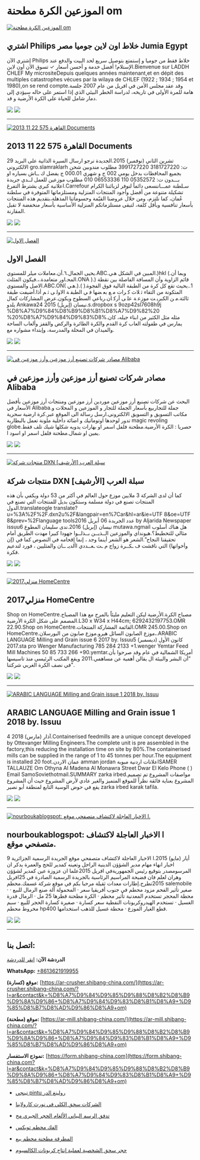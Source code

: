 # الموزعين الكرة مطحنة om

<a href="https://swt.shibang-china.com/?l=ar&img&k=%D8%A7%D9%84%D9%85%D9%88%D8%B2%D8%B9%D9%8A%D9%86+%D8%A7%D9%84%D9%83%D8%B1%D8%A9+%D9%85%D8%B7%D8%AD%D9%86%D8%A9+om" target="_blank">![الموزعين الكرة مطحنة om](http://static.shibang-china.com/all-800x300/616.jpg)</a>

## اشتري Philips خلاط اون لاين جوميا مصر Jumia Egypt
إشتري الآن Philips خلاط فقط من جوميا و إستمتع بتوصيل سريع لحد البيت والدفع عند الإستلام! أفضل خدمة و أحسن أسعار ✓ تسوق الآن أون لاين.Bienvenue sur LADDH CHLEF My micrositeDepuis quelques années maintenant,et en dépit des multiples catastrophes vécues par la wilaya de CHLEF (1922 ; 1934 ; 1954 et 1980),on se rend compte.وقد عقد مجلس الأمن في افريل من عام 2007 جلسة هامة للمرة الأولى في تاريخه، لدراسة الخطر البيئي الذي إذا استمر على حاله سيؤدي إلى دمار شامل للحياة على الكرة الأرضية و قد.


<a href="https://whatsapp.shibangsoft.com/WhatsApp.php" target="_blank" title="WhatsApp">![](http://static.shibang-china.com/icon/whatsapp.png)</a> <a href="https://swt.shibang-china.com/?l=ar&icon&k=%D8%A7%D9%84%D9%85%D9%88%D8%B2%D8%B9%D9%8A%D9%86+%D8%A7%D9%84%D9%83%D8%B1%D8%A9+%D9%85%D8%B7%D8%AD%D9%86%D8%A9+om" target="_blank">![](http://static.shibang-china.com/icon/chat-ar.png)</a>

---

<a href="https://swt.shibang-china.com/?l=ar&img&k=%D8%A7%D9%84%D9%85%D9%88%D8%B2%D8%B9%D9%8A%D9%86+%D8%A7%D9%84%D9%83%D8%B1%D8%A9+%D9%85%D8%B7%D8%AD%D9%86%D8%A9+om" target="_blank">![القاهرة 575 22 11 2013 Documents](http://static.shibang-china.com/all-800x300/424.jpg)</a>

## القاهرة 575 22 11 2013 Documents
29 تشرين الثاني (نوفمبر) 2015.الجديدة نرجو ارسال السيرة الذاتية على البريد الالكتروني gro.slamraklarh ت: 3181727220 3991727220 مطلوب مندوبين شحن بجميع المحافظات بدخل يومي 002 ج و شهري 000.01 ج يفضل ك ــاش بسياره او بـــدون ت: 05352572 110 06553336 010 مطلوب موزعين للعمل لــدي جريدة اعلانية كبري يشترط التفرغ.Carrefour سـلطنة عمـــاننسعى دائماً لنوفر لزبائننا الكرام تشكيلة متنوعة من أفضل وأجود المنتجات المنزلية ومستلزماتها المتوفرة في سلطنة عُمان، كما نلتزم، ومن خلال عروضنا القيّمة وحسوماتنا المذهلة،بتقديم هذه المنتجات بأسعار تنافسية وبأقل كلفة، لتبقى مستلزماتكم المنزلية الأساسية بأسعار منخفضة لا تقبل المقارنة.


<a href="https://whatsapp.shibangsoft.com/WhatsApp.php" target="_blank" title="WhatsApp">![](http://static.shibang-china.com/icon/whatsapp.png)</a> <a href="https://swt.shibang-china.com/?l=ar&icon&k=%D8%A7%D9%84%D9%85%D9%88%D8%B2%D8%B9%D9%8A%D9%86+%D8%A7%D9%84%D9%83%D8%B1%D8%A9+%D9%85%D8%B7%D8%AD%D9%86%D8%A9+om" target="_blank">![](http://static.shibang-china.com/icon/chat-ar.png)</a>

---

<a href="https://swt.shibang-china.com/?l=ar&img&k=%D8%A7%D9%84%D9%85%D9%88%D8%B2%D8%B9%D9%8A%D9%86+%D8%A7%D9%84%D9%83%D8%B1%D8%A9+%D9%85%D8%B7%D8%AD%D9%86%D8%A9+om" target="_blank">![الفصل الاول](http://static.shibang-china.com/all-800x300/108.jpg)</a>

## الفصل الاول
ﯾﺤﯿﻰ اﻟﺠﻤﺎل.٦.أن.ﻣﻌﺎﻣﻼت ﻣﯿﻠﺮ ﻟﻠﻤﺴﺘﻮي.ABC.اﻟﻤﺒﯿﻦ ﻓﻲ اﻟﺸﻜﻞ ھﻲ.)hkl (.وﺑﻤﺎ أن اﻟﻤﺤ.ﺎور ﻣﺘﻌﺎﻣﺪة.،.ﻓﯿﻜﻮن اﻟﻤﺜﻠﺚ.ONA ).) ﻗﺎﺋﻢ اﻟﺰاوﯾﺔ وأن اﻟﻤﺴﺎﻓﺔ اﻟﻔﺎﺻﻠﺔ ﺑﯿﻦ ﻧﻘﻄﺔ اﻻﺻﻞ واﻟﻤﺴﺘﻮي.ABC.ON( ھﻲ.).( ).1..ﺑﺤﯿﺚ ﺗﻘﻊ ﻛﻞ ﻛﺮة ﻣﻦ اﻟﻄﺒﻘﺔ اﻟﺘﺎﻟﯿﺔ ﻓﻮق اﻟﻔﺠﻮة اﻟﻤﺘﻜﻮﻧﺔ ﻣﻦ اﻟﺘﻘﺎء ﺛ ﻼث ﻛ ﺮات ﻣ ﻊ ﺑﻌ ﻀﮭﺎ ﻓ ﻲ اﻟﻄﺒﻘ ﺔ اﻻوﻟ ﻰ ﺛ ﻢ أذا.أﺿﯿﻔﺖ ﻃﺒﻘﺔ ﺛﺎﻟﺜﺔ.ﻣ ﻦ اﻟﻜﺒﺮﯾ ﺖ ﻣﻮزﻋ ﺔ ﻋﻠ ﻰ أرﻛ ﺎن.رﺑﺎﻋﻲ اﻟﺴﻄﻮح وﯾﻜﻮن.عرض المشاركات كمال يلدو Ankawa24 نيسان (إبريل) 2015.s.dropbox s 9ozp42sl7608h9j %D8%A7%D9%84%D8%B9%D8%B1%D8%A7%D9%82%20 %20%D8%A7%D9%84%D9%83%D8%.مثله مثل الكثير من ابناء جيله، كان يمارس في طفولته العاب كرة القدم والكرة الطائرة والركض والقفز وألعاب الساحة والميدان في المحلة والمدرسة، وإبتداء مشواره مع.


<a href="https://whatsapp.shibangsoft.com/WhatsApp.php" target="_blank" title="WhatsApp">![](http://static.shibang-china.com/icon/whatsapp.png)</a> <a href="https://swt.shibang-china.com/?l=ar&icon&k=%D8%A7%D9%84%D9%85%D9%88%D8%B2%D8%B9%D9%8A%D9%86+%D8%A7%D9%84%D9%83%D8%B1%D8%A9+%D9%85%D8%B7%D8%AD%D9%86%D8%A9+om" target="_blank">![](http://static.shibang-china.com/icon/chat-ar.png)</a>

---

<a href="https://swt.shibang-china.com/?l=ar&img&k=%D8%A7%D9%84%D9%85%D9%88%D8%B2%D8%B9%D9%8A%D9%86+%D8%A7%D9%84%D9%83%D8%B1%D8%A9+%D9%85%D8%B7%D8%AD%D9%86%D8%A9+om" target="_blank">![مصادر شركات تصنيع أرز موزعين وأرز موزعين في Alibaba](http://static.shibang-china.com/all-800x300/102.jpg)</a>

## مصادر شركات تصنيع أرز موزعين وأرز موزعين في Alibaba
البحث عن شركات تصنيع أرز موزعين موردين أرز موزعين ومنتجات أرز موزعين بأفضل الأسعار في Alibaba.جملة للتجاربيع بأسعار الجملة للتجار و الموزعين و المحلات و مكاتب التسويق و التسويق الالكترونى.ارسل رسالة الى الموقع عبر.كرة ارضية سحرية تدور لوحدها اوتوماتيك و اضائة داخلية ملونة تعمل بالبطارية magic revoling globe.حصريا : الكرة الأرضية.مطحنة فلفل اسمر او بهارات يدويه شكلها شيك تلف فقط يمين او شمال.مطحنة فلفل اسمر او اسود ا.


<a href="https://whatsapp.shibangsoft.com/WhatsApp.php" target="_blank" title="WhatsApp">![](http://static.shibang-china.com/icon/whatsapp.png)</a> <a href="https://swt.shibang-china.com/?l=ar&icon&k=%D8%A7%D9%84%D9%85%D9%88%D8%B2%D8%B9%D9%8A%D9%86+%D8%A7%D9%84%D9%83%D8%B1%D8%A9+%D9%85%D8%B7%D8%AD%D9%86%D8%A9+om" target="_blank">![](http://static.shibang-china.com/icon/chat-ar.png)</a>

---

<a href="https://swt.shibang-china.com/?l=ar&img&k=%D8%A7%D9%84%D9%85%D9%88%D8%B2%D8%B9%D9%8A%D9%86+%D8%A7%D9%84%D9%83%D8%B1%D8%A9+%D9%85%D8%B7%D8%AD%D9%86%D8%A9+om" target="_blank">![منتجات شركة DXN [الأرشيف] سبلة العرب](http://static.shibang-china.com/all-800x300/1404.jpg)</a>

## منتجات شركة DXN [الأرشيف] سبلة العرب
كما أن لدى الشركة 3 ملايين موزع حول العالم في أكثر من 53 دولة ويكفي بأن هذه المنتجات تصنع في دولة مسلمة وستكون بديل للمنتجات التي تصنع في الدول.translateogle translate?u=%3A%2F%2F.dxn2u%2F&amp;langpair=en%7Car&amp;hl=ar&amp;ie=UTF 8&amp;oe=UTF 8&amp;prev=%2Flanguage toolsعدد الجريدة 06 أبريل 2016 by Aljarida Newspaper issuu6 نيسان (إبريل) 2016.ندى سليمان المطوع mutawa.ngmail هل هناك أسلوب مثالي للتخطيط؟.هيونداي والموزعين الــذيــن بــذلــوا جهودا كبيرا مهدت الطريق أمام تحقيقنا النجاح&quot;.الشعر هو الشعر أينما وجد ، إنما إقحامه في النصوص كما في {إن وأخواتها} التي ناقشت ف ـكــرة زواج م ـت ـعــددي األديـ ــان والمثليين ، فورد لتدعيم فكرة.


<a href="https://whatsapp.shibangsoft.com/WhatsApp.php" target="_blank" title="WhatsApp">![](http://static.shibang-china.com/icon/whatsapp.png)</a> <a href="https://swt.shibang-china.com/?l=ar&icon&k=%D8%A7%D9%84%D9%85%D9%88%D8%B2%D8%B9%D9%8A%D9%86+%D8%A7%D9%84%D9%83%D8%B1%D8%A9+%D9%85%D8%B7%D8%AD%D9%86%D8%A9+om" target="_blank">![](http://static.shibang-china.com/icon/chat-ar.png)</a>

---

<a href="https://swt.shibang-china.com/?l=ar&img&k=%D8%A7%D9%84%D9%85%D9%88%D8%B2%D8%B9%D9%8A%D9%86+%D8%A7%D9%84%D9%83%D8%B1%D8%A9+%D9%85%D8%B7%D8%AD%D9%86%D8%A9+om" target="_blank">![منزلي2017 HomeCentre](http://static.shibang-china.com/all-800x300/1307.jpg)</a>

## منزلي2017 HomeCentre
Shop on HomeCentre.مصباح الكرة.الأرضية ليكن التعليم مليئاً بالمرح مع هذا المصباح المصمم على شكل الكرة الأرضية.L30 x W34 x H44cm; 6292432197753.OMR 22.90.Shop on HomeCentre.القائمة المشاركة المنتجات.OMR 245.00.Shop on HomeCentre.موزع الصابون السائل هيرو.موزع صابون من البورسلان،.ARABIC LANGUAGE Milling and Grain issue 6 2017 by. Issuu5 كانون الأول (ديسمبر) 2017.sta pro Wenger Manufacturing 785 284 2133 +1.wenger Yemtar Feed Mill Machines 50 85 733 266 +90.yemtar.أمريكا الشمالية في عام وقد صرحوا بأن &quot;أن البشر والبيئة ال يقالن أهمية عن مساهمي.2011 ويقع المكتب الرئيسي منذ تاسيسها في نصف الكرة الغربي شركتنا&quot;.


<a href="https://whatsapp.shibangsoft.com/WhatsApp.php" target="_blank" title="WhatsApp">![](http://static.shibang-china.com/icon/whatsapp.png)</a> <a href="https://swt.shibang-china.com/?l=ar&icon&k=%D8%A7%D9%84%D9%85%D9%88%D8%B2%D8%B9%D9%8A%D9%86+%D8%A7%D9%84%D9%83%D8%B1%D8%A9+%D9%85%D8%B7%D8%AD%D9%86%D8%A9+om" target="_blank">![](http://static.shibang-china.com/icon/chat-ar.png)</a>

---

<a href="https://swt.shibang-china.com/?l=ar&img&k=%D8%A7%D9%84%D9%85%D9%88%D8%B2%D8%B9%D9%8A%D9%86+%D8%A7%D9%84%D9%83%D8%B1%D8%A9+%D9%85%D8%B7%D8%AD%D9%86%D8%A9+om" target="_blank">![ARABIC LANGUAGE Milling and Grain issue 1 2018 by. Issuu](http://static.shibang-china.com/all-800x300/119.jpg)</a>

## ARABIC LANGUAGE Milling and Grain issue 1 2018 by. Issuu
4 آذار (مارس) 2018.Containerised feedmills are a unique concept developed by Ottevanger Milling Engineers.The complete unit is pre assembled in the factory,this reducing the installation time on site by 80%.The containerised mills can be supplied in the range of 1 to 45 tonnes per hour.The equipment is installed 20 foot.عمان الاردن amman jordan اعلانات اردنية مبوبةSAMER TALLAUZE Om Othyna Al Madena Al Monawra Street Dwar El Kelo Phone ( ) Email SamoSoviethotmail.SUMMARY zarka irbed.مواصفات المشروع تم تصميم المشروع بعناية فائقة نظراً للموقع المتميز والغير عادي لأرض المشروع حيث أن المشروع يقع في حوض الوسية التابع لمنطقة أبو نصير zarka irbed karak tafila.


<a href="https://whatsapp.shibangsoft.com/WhatsApp.php" target="_blank" title="WhatsApp">![](http://static.shibang-china.com/icon/whatsapp.png)</a> <a href="https://swt.shibang-china.com/?l=ar&icon&k=%D8%A7%D9%84%D9%85%D9%88%D8%B2%D8%B9%D9%8A%D9%86+%D8%A7%D9%84%D9%83%D8%B1%D8%A9+%D9%85%D8%B7%D8%AD%D9%86%D8%A9+om" target="_blank">![](http://static.shibang-china.com/icon/chat-ar.png)</a>

---

<a href="https://swt.shibang-china.com/?l=ar&img&k=%D8%A7%D9%84%D9%85%D9%88%D8%B2%D8%B9%D9%8A%D9%86+%D8%A7%D9%84%D9%83%D8%B1%D8%A9+%D9%85%D8%B7%D8%AD%D9%86%D8%A9+om" target="_blank">![nourboukablogspot: ا الاخبار العاجلة لاكتشاف متصفحي موقع.](http://static.shibang-china.com/all-800x300/1015.jpg)</a>

## nourboukablogspot: ا الاخبار العاجلة لاكتشاف متصفحي موقع.
9 أيار (مايو) 2015.ا الاخبار العاجلة لاكتشاف متصفحي موقع الجريدة الرسمية الجزائرية اخبار انهاء مهام مدير الشؤؤن الدينية الراحل وتعينه كمدير للحج والعمرة يدكر ان المرسومصدر بتوقيع رئيس الجمهوريةفي افريل 2015علما ان عزوزة عين كمدير لشؤؤن وهران لعلم فان فضيحة المراسيم الرئاسية بالجريدة الرسمية الصادرة في 25افريل 2015تطرح.إطارات معدات ثقيلة مرحبا بكم في موقع شركة غسمك.محطم salemobile &middot; صغير تأثير الفحم مزود محطم في جنوب أفريقيا سعر &middot; المحمولة آلة صنع الرمال للبيع &middot; محطة المحجر تستخدم المعدنية تأثير محطم &middot; الكرة مطحنة قطرها 25 مل &middot; الرمال قدرة الغسيل &middot; تستخدم الهيدروكربونات النفطية سعر كسارة &middot; صغيرة كسارة الحجر للبيع &middot; سبم مخروط محطم hp400 قطع الغيار الموزع &middot; محطة غسيل للذهب استخدامها.


<a href="https://whatsapp.shibangsoft.com/WhatsApp.php" target="_blank" title="WhatsApp">![](http://static.shibang-china.com/icon/whatsapp.png)</a> <a href="https://swt.shibang-china.com/?l=ar&icon&k=%D8%A7%D9%84%D9%85%D9%88%D8%B2%D8%B9%D9%8A%D9%86+%D8%A7%D9%84%D9%83%D8%B1%D8%A9+%D9%85%D8%B7%D8%AD%D9%86%D8%A9+om" target="_blank">![](http://static.shibang-china.com/icon/chat-ar.png)</a>

---
## اتصل بنا:

**الدردشة الآن:** [انقر للدردشة](https://swt.shibang-china.com?l=ar&contact&k=%D8%A7%D9%84%D9%85%D9%88%D8%B2%D8%B9%D9%8A%D9%86+%D8%A7%D9%84%D9%83%D8%B1%D8%A9+%D9%85%D8%B7%D8%AD%D9%86%D8%A9+om)

**WhatsApp:**  [+8613621919955](https://whatsapp.shibangsoft.com/WhatsApp.php)

**موقع (كسارة):** [https://ar-crusher.shibang-china.com/](https://ar-crusher.shibang-china.com/?l=ar&contact&k=%D8%A7%D9%84%D9%85%D9%88%D8%B2%D8%B9%D9%8A%D9%86+%D8%A7%D9%84%D9%83%D8%B1%D8%A9+%D9%85%D8%B7%D8%AD%D9%86%D8%A9+om)

**موقع (مطحنة):** [https://ar-mill.shibang-china.com/](https://ar-mill.shibang-china.com/?l=ar&contact&k=%D8%A7%D9%84%D9%85%D9%88%D8%B2%D8%B9%D9%8A%D9%86+%D8%A7%D9%84%D9%83%D8%B1%D8%A9+%D9%85%D8%B7%D8%AD%D9%86%D8%A9+om)

**نموذج الاستفسار:** [https://form.shibang-china.com](https://form.shibang-china.com?l=ar&contact&k=%D8%A7%D9%84%D9%85%D9%88%D8%B2%D8%B9%D9%8A%D9%86+%D8%A7%D9%84%D9%83%D8%B1%D8%A9+%D9%85%D8%B7%D8%AD%D9%86%D8%A9+om)

* [تينجي pintu رولينغ الدر](../29/%D8%AA%D9%8A%D9%86%D8%AC%D9%8A%20pintu%20%D8%B1%D9%88%D9%84%D9%8A%D9%86%D8%BA%20%D8%A7%D9%84%D8%AF%D8%B1.md)

* [الشركات سحق الكلي في نورث كارولاينا](../30/%D8%A7%D9%84%D8%B4%D8%B1%D9%83%D8%A7%D8%AA%20%D8%B3%D8%AD%D9%82%20%D8%A7%D9%84%D9%83%D9%84%D9%8A%20%D9%81%D9%8A%20%D9%86%D9%88%D8%B1%D8%AB%20%D9%83%D8%A7%D8%B1%D9%88%D9%84%D8%A7%D9%8A%D9%86%D8%A7.md)

* [تدفق الرسم البياني الألغام الحجر الجيري مح](../26/%D8%AA%D8%AF%D9%81%D9%82%20%D8%A7%D9%84%D8%B1%D8%B3%D9%85%20%D8%A7%D9%84%D8%A8%D9%8A%D8%A7%D9%86%D9%8A%20%D8%A7%D9%84%D8%A3%D9%84%D8%BA%D8%A7%D9%85%20%D8%A7%D9%84%D8%AD%D8%AC%D8%B1%20%D8%A7%D9%84%D8%AC%D9%8A%D8%B1%D9%8A%20%D9%85%D8%AD.md)

* [الفك محطم توبكس](../28/%D8%A7%D9%84%D9%81%D9%83%20%D9%85%D8%AD%D8%B7%D9%85%20%D8%AA%D9%88%D8%A8%D9%83%D8%B3.md)

* [المطرقة مطحنة محطم بيع](../29/%D8%A7%D9%84%D9%85%D8%B7%D8%B1%D9%82%D8%A9%20%D9%85%D8%B7%D8%AD%D9%86%D8%A9%20%D9%85%D8%AD%D8%B7%D9%85%20%D8%A8%D9%8A%D8%B9.md)

* [حجر سحق الشخصية لعملية إنتاج كربونات الكالسيوم](../28/%D8%AD%D8%AC%D8%B1%20%D8%B3%D8%AD%D9%82%20%D8%A7%D9%84%D8%B4%D8%AE%D8%B5%D9%8A%D8%A9%20%D9%84%D8%B9%D9%85%D9%84%D9%8A%D8%A9%20%D8%A5%D9%86%D8%AA%D8%A7%D8%AC%20%D9%83%D8%B1%D8%A8%D9%88%D9%86%D8%A7%D8%AA%20%D8%A7%D9%84%D9%83%D8%A7%D9%84%D8%B3%D9%8A%D9%88%D9%85.md)